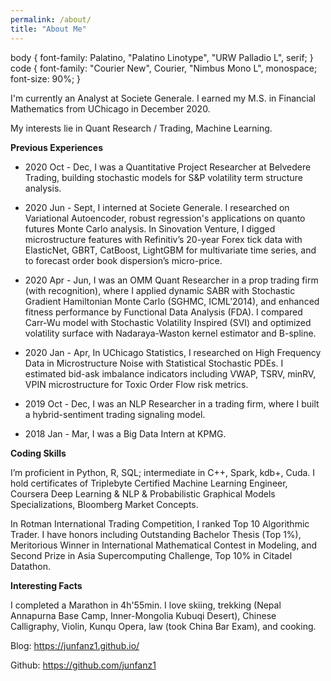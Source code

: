 ```yaml
---
permalink: /about/
title: "About Me"
---
```


body { font-family: Palatino, "Palatino Linotype", "URW Palladio L", serif; }
code { font-family: "Courier New", Courier, "Nimbus Mono L", monospace; font-size: 90%; }

I'm currently an Analyst at Societe Generale. I earned my M.S. in Financial Mathematics from UChicago in December 2020. 

My interests lie in Quant Research / Trading, Machine Learning.

__Previous Experiences__

- 2020 Oct - Dec, I was a Quantitative Project Researcher at Belvedere Trading, building stochastic models for S&P volatility term structure analysis. 

- 2020 Jun - Sept, I interned at Societe Generale. I researched on Variational Autoencoder, robust regression's applications on quanto futures Monte Carlo analysis. In Sinovation Venture, I digged microstructure features with Refinitiv’s 20-year Forex tick data with ElasticNet, GBRT, CatBoost, LightGBM for multivariate time series, and to forecast order book dispersion’s micro-price.

- 2020 Apr - Jun, I was an OMM Quant Researcher in a prop trading firm (with recognition), where I applied dynamic SABR with Stochastic Gradient Hamiltonian Monte Carlo (SGHMC, ICML’2014), and enhanced fitness performance by Functional Data Analysis (FDA). I compared Carr-Wu model with Stochastic Volatility Inspired (SVI) and optimized volatility surface with Nadaraya-Waston kernel estimator and B-spline. 

- 2020 Jan - Apr, In UChicago Statistics, I researched on High Frequency Data in Microstructure Noise with Statistical Stochastic PDEs. I estimated bid-ask imbalance indicators including VWAP, TSRV, minRV, VPIN microstructure for Toxic Order Flow risk metrics. 

- 2019 Oct - Dec, I was an NLP Researcher in a trading firm, where I built a hybrid-sentiment trading signaling model. 

- 2018 Jan - Mar, I was a Big Data Intern at KPMG.

__Coding Skills__

I’m proficient in Python, R, SQL; intermediate in C++, Spark, kdb+, Cuda. I hold certificates of Triplebyte Certified Machine Learning Engineer, Coursera Deep Learning & NLP & Probabilistic Graphical Models Specializations, Bloomberg Market Concepts. 

In Rotman International Trading Competition, I ranked Top 10 Algorithmic Trader. I have honors including Outstanding Bachelor Thesis (Top 1%), Meritorious Winner in International Mathematical Contest in Modeling, and Second Prize in Asia Supercomputing Challenge, Top 10% in Citadel Datathon. 

__Interesting Facts__

I completed a Marathon in 4h'55min. I love skiing, trekking (Nepal Annapurna Base Camp, Inner-Mongolia Kubuqi Desert), Chinese Calligraphy, Violin, Kunqu Opera, law (took China Bar Exam), and cooking.

Blog: https://junfanz1.github.io/

Github: https://github.com/junfanz1
